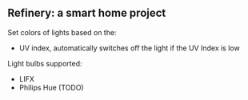 ## Refinery: a smart home project

Set colors of lights based on the:
* UV index, automatically switches off the light if the UV Index is low

Light bulbs supported:
* LIFX
* Philips Hue (TODO)

